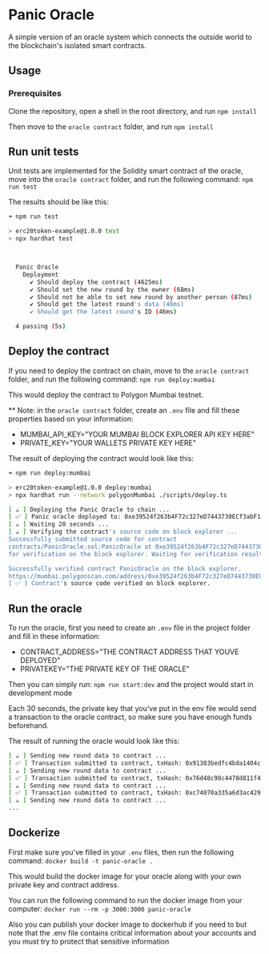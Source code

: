 # Panic Oracle
A simple version of an oracle system which connects the outside world to the blockchain's isolated smart contracts.

## Usage

### Prerequisites

Clone the repository, open a shell in the root directory, and run `npm install`

Then move to the `oracle contract` folder, and run `npm install`

## Run unit tests

Unit tests are implemented for the Solidity smart contract of the oracle, move into the `oracle contract` folder, 
and run the following command: `npm run test`

The results should be like this:

```bash
➜ npm run test

> erc20token-example@1.0.0 test
> npx hardhat test



  Panic Oracle
    Deployment
      ✔ Should deploy the contract (4625ms)
      ✔ Should set the new round by the owner (68ms)
      ✔ Should not be able to set new round by another person (87ms)
      ✔ Should get the latest round's data (46ms)
      ✔ Should get the latest round's ID (46ms)

  4 passing (5s)
```

## Deploy the contract

If you need to deploy the contract on chain, move to the `oracle contract` folder, and run the following command: `npm run deploy:mumbai`

This would deploy the contract to Polygon Mumbai testnet.

** Note: in the `oracle contract` folder, create an `.env` file and fill these properties based on your information:

- MUMBAI_API_KEY="YOUR MUMBAI BLOCK EXPLORER API KEY HERE"
- PRIVATE_KEY="YOUR WALLETS PRIVATE KEY HERE"

The result of deploying the contract would look like this:

```bash
➜ npm run deploy:mumbai

> erc20token-example@1.0.0 deploy:mumbai
> npx hardhat run --network polygonMumbai ./scripts/deploy.ts

[ ☕️ ] Deploying the Panic Oracle to chain ...
[ ✅ ] Panic oracle deployed to: 0xe39524f263b4F72c327eD7443730ECf3abF1370a
[ ☕️ ] Waiting 20 seconds ...
[ ☕️ ] Verifying the contract's source code on block explorer ...
Successfully submitted source code for contract
contracts/PanicOracle.sol:PanicOracle at 0xe39524f263b4F72c327eD7443730ECf3abF1370a
for verification on the block explorer. Waiting for verification result...

Successfully verified contract PanicOracle on the block explorer.
https://mumbai.polygonscan.com/address/0xe39524f263b4F72c327eD7443730ECf3abF1370a#code
[ ✅ ] Contract's source code verified on block explorer.
```

## Run the oracle

To run the oracle, first you need to create an `.env` file in the project folder and fill in these information:

- CONTRACT_ADDRESS="THE CONTRACT ADDRESS THAT YOUVE DEPLOYED"
- PRIVATEKEY="THE PRIVATE KEY OF THE ORACLE"

Then you can simply run: `npm run start:dev` and the project would start in development mode

Each 30 seconds, the private key that you've put in the env file would send a transaction to the oracle contract, so make sure you have enough funds beforehand.

The result of running the oracle would look like this:

```bash
[ ☕️ ] Sending new round data to contract ...
[ ✅ ] Transaction submitted to contract, txHash: 0x91303bedfc4bda1404ce4cccaa9a53679475da28f886383e5878539d7a635646
[ ☕️ ] Sending new round data to contract ...
[ ✅ ] Transaction submitted to contract, txHash: 0x76d48c98c4478d811f436ce88d51373577872ca1bfc3adbb81b3e75d1696049b
[ ☕️ ] Sending new round data to contract ...
[ ✅ ] Transaction submitted to contract, txHash: 0xc74070a335a6d3ac429acac10f01c2255ce07591219f3ac0d0f27872267e61ca
[ ☕️ ] Sending new round data to contract ...
...
```
## Dockerize

First make sure you've filled in your `.env` files, then run the following command: `docker build -t panic-oracle .`

This would build the docker image for your oracle along with your own private key and contract address.

You can run the following command to run the docker image from your computer: `docker run --rm -p 3000:3000 panic-oracle`

Also you can publish your docker image to dockerhub if you need to but note that the .env file contains critical information about your accounts and you must try to protect that sensitive information

